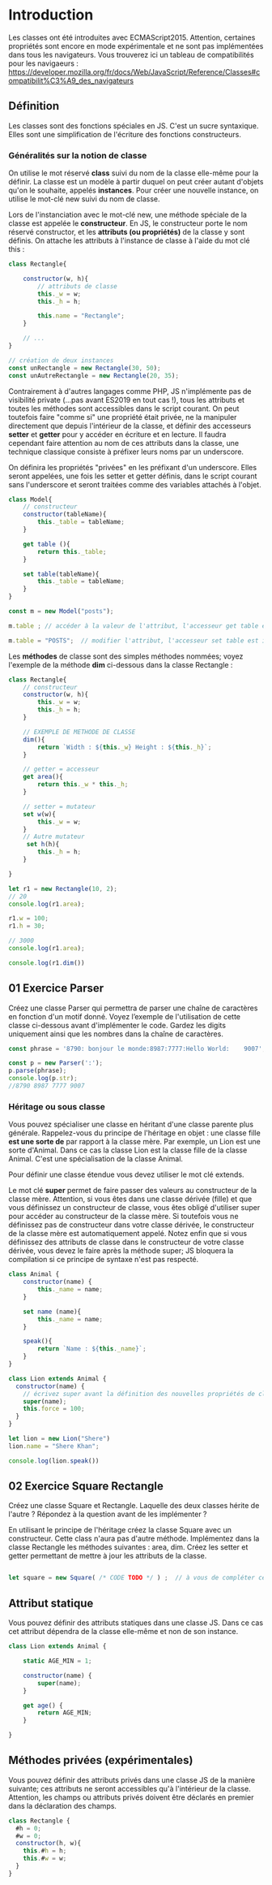 # Introduction

Les classes ont été introduites avec ECMAScript2015. Attention, certaines propriétés sont encore en mode expérimentale et ne sont pas implémentées dans tous les navigateurs. Vous trouverez ici un tableau de compatibilités pour les navigaeurs : https://developer.mozilla.org/fr/docs/Web/JavaScript/Reference/Classes#compatibilit%C3%A9_des_navigateurs

## Définition

Les classes sont des fonctions spéciales en JS. C'est un sucre syntaxique. Elles sont une simplification de l'écriture des fonctions constructeurs.

### Généralités sur la notion de classe

On utilise le mot réservé **class** suivi du nom de la classe elle-même pour la définir. La classe est un modèle à partir duquel on peut créer autant d'objets qu'on le souhaite, appelés **instances**. Pour créer une nouvelle instance, on utilise le mot-clé new suivi du nom de classe.

Lors de l'instanciation avec le mot-clé new, une méthode spéciale de la classe est appelée le **constructeur**. En JS, le constructeur porte le nom réservé constructor, et les **attributs (ou propriétés)** de la classe y sont définis. On attache les attributs à l'instance de classe à l'aide du mot clé this :

```js
class Rectangle{

    constructor(w, h){
        // attributs de classe
        this._w = w;
        this._h = h;

        this.name = "Rectangle";
    }

    // ...
}

// création de deux instances
const unRectangle = new Rectangle(30, 50);
const unAutreRectangle = new Rectangle(20, 35);
```

Contrairement à d'autres langages comme PHP, JS n'implémente pas de visibilité private (...pas avant ES2019 en tout cas !), tous les attributs et toutes les méthodes sont accessibles dans le script courant. On peut toutefois faire "comme si" une propriété était privée, ne la manipuler directement que depuis l'intérieur de la classe, et définir des accesseurs **setter** et **getter** pour y accéder en écriture et en lecture. Il faudra cependant faire attention au nom de ces attributs dans la classe, une technique classique consiste à préfixer leurs noms par un underscore.

On définira les propriétés "privées" en les préfixant d'un underscore. Elles seront appelées, une fois les setter et getter définis, dans le script courant sans l'underscore et seront traitées comme des variables attachés à l'objet.

```js
class Model{
    // constructeur
    constructor(tableName){
        this._table = tableName;
    }

    get table (){
        return this._table;
    }

    set table(tableName){
        this._table = tableName;
    }
}

const m = new Model("posts");

m.table ; // accéder à la valeur de l'attribut, l'accesseur get table est invoqué

m.table = "POSTS";  // modifier l'attribut, l'accesseur set table est invoqué

```

Les **méthodes** de classe sont des simples méthodes nommées; voyez l'exemple de la méthode **dim** ci-dessous dans la classe Rectangle :

```js
class Rectangle{
    // constructeur
    constructor(w, h){
        this._w = w;
        this._h = h;
    }

    // EXEMPLE DE METHODE DE CLASSE
    dim(){
        return `Width : ${this._w} Height : ${this._h}`;
    }

    // getter = accesseur
    get area(){
        return this._w * this._h;
    }

    // setter = mutateur
    set w(w){
        this._w = w;
    }
    // Autre mutateur
     set h(h){
        this._h = h;
    }

}

let r1 = new Rectangle(10, 2);
// 20
console.log(r1.area);

r1.w = 100;
r1.h = 30;

// 3000
console.log(r1.area);

console.log(r1.dim())
```

## 01 Exercice Parser

Créez une classe Parser qui permettra de parser une chaîne de caractères en fonction d'un motif donné. Voyez l’exemple de l'utilisation de cette classe ci-dessous avant d'implémenter le code. Gardez les digits uniquement ainsi que les nombres dans la chaîne de caractères.

```js
const phrase = '8790: bonjour le monde:8987:7777:Hello World:    9007';

const p = new Parser(':');
p.parse(phrase);
console.log(p.str);
//8790 8987 7777 9007
```


### Héritage ou sous classe

Vous pouvez spécialiser une classe en héritant d'une classe parente plus générale. Rappelez-vous du principe de l'héritage en objet : une classe fille **est une sorte de** par rapport à la classe mère. Par exemple, un Lion est une sorte d'Animal. Dans ce cas la classe Lion est la classe fille de la classe Animal. C'est une spécialisation de la classe Animal.

Pour définir une classe étendue vous devez utiliser le mot clé extends.

Le mot clé **super** permet de faire passer des valeurs au constructeur de la classe mère. Attention, si vous êtes dans une classe dérivée (fille) et que vous définissez un constructeur de classe, vous êtes obligé d'utiliser super pour accéder au constructeur de la classe mère.
Si toutefois vous ne définissez pas de constructeur dans votre classe dérivée, le constructeur de la classe mère est automatiquement appelé.
Notez enfin que si vous définissez des attributs de classe dans le constructeur de votre classe dérivée, vous devez le faire après la méthode super; JS bloquera la compilation si ce principe de syntaxe n'est pas respecté.

```js
class Animal {
    constructor(name) {
        this._name = name;
    }

    set name (name){
        this._name = name;
    }

    speak(){
        return `Name : ${this._name}`;
    }
}

class Lion extends Animal {
  constructor(name) {
    // écrivez super avant la définition des nouvelles propriétés de classe
    super(name);
    this.force = 100;
  }
}

let lion = new Lion("Shere")
lion.name = "Shere Khan";

console.log(lion.speak())
```

## 02 Exercice Square Rectangle

Créez une classe Square et Rectangle. Laquelle des deux classes hérite de l'autre ? Répondez à la question avant de les implémenter ?

En utilisant le principe de l'héritage créez la classe Square avec un constructeur. Cette class n'aura pas d'autre méthode. Implémentez dans la classe Rectangle les méthodes suivantes : area, dim. Créez les setter et getter permettant de mettre à jour les attributs de la classe.

```js

let square = new Square( /* CODE TODO */ ) ;  // à vous de compléter cette classe. On aimerait avoir un carré héritant de Rectangle.

```

## Attribut statique

Vous pouvez définir des attributs statiques dans une classe JS. Dans ce cas cet attribut dépendra de la classe elle-même et non de son instance.

```js
class Lion extends Animal {

    static AGE_MIN = 1;

    constructor(name) {
        super(name);
    }

    get age() {
        return AGE_MIN;
    }

}

```

## Méthodes privées (expérimentales)

Vous pouvez définir des attributs privés dans une classe JS de la manière suivante; ces attributs ne seront accessibles qu'à l'intérieur de la classe. Attention, les champs ou attributs privés doivent être déclarés en premier dans la déclaration des champs.

```js
class Rectangle {
  #h = 0;
  #w = 0;
  constructor(h, w){
    this.#h = h;
    this.#w = w;
  }
}
```
